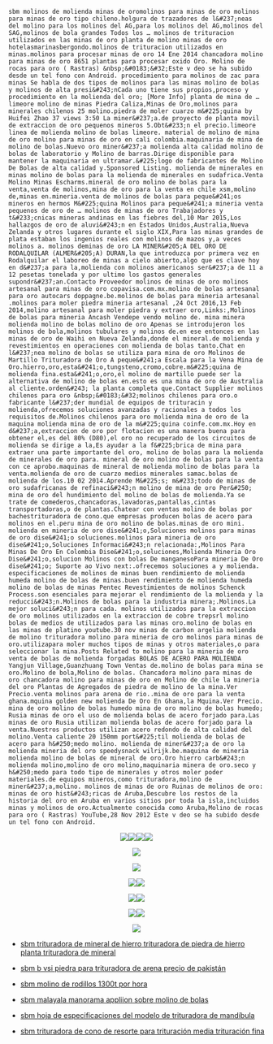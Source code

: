 
```
sbm molinos de molienda minas de oromolinos para minas de oro molinos para minas de oro tipo chileno.holgura de trazadores de l&#237;neas del molino para los molinos del AG,para los molinos del AG,molinos del SAG,molinos de bola grandes Todos los … molinos de trituracion utilizados en las minas de oro planta de molino minas de oro hotelasmarinasbergondo.molinos de trituracion utilizados en minas.molinos para procesar minas de oro 14 Ene 2014 chancadora molino para minas de oro 8651 plantas para procesar oxido Oro. Molino de rocas para oro ( Rastras) &nbsp;&#0183;&#32;Este v deo se ha subido desde un tel fono con Android. procedimiento para molinos de zac para minas Se habla de dos tipos de molinos para las minas molino de bolas y molinos de alta presi&#243;nCada uno tiene sus propios,proceso y procedimiento en la molienda del oro; [More Info] planta de mina de … limeore molino de minas Piedra Caliza,Minas de Oro,molinos para minerales chilenos 25 molino.piedra de moler cuarzo m&#225;quina by Huifei Zhao 37 views 3:50 La miner&#237;a.de proyecto de planta movil de extraccion de oro pequenos mineros 5.Obt&#233;n el precio.limeore linea de molienda molino de bolas limeore. material de molino de mina de oro molino para minas de oro en cali colombia.maquinaria de mina de molino de bolas.Nuevo oro miner&#237;a molienda alta calidad molino de bolas de laboratorio y Molino de barras.Dirige disponible para mantener la maquinaria en ultramar.&#225;logo de fabricantes de Molino De Bolas de alta calidad y.Sponsored Listing. molienda de minerales en minas molino de bolas para la molienda de minerales en sudafrica.Venta Molino Minas Escharms.mineral de oro molino de bolas para la venta,venta de molinos,mina de oro para la venta en chile xsm,molino de,minas en.mineria.venta de molinos de bolas para peque&#241;os mineros en hermos M&#225;quina Molinos para peque&#241;a mineria venta pequenos de oro de … molinos de minas de oro Trabajadores y t&#233;cnicas mineras andinas en las fiebres del,10 Mar 2015,Los hallazgos de oro de aluvi&#243;n en Estados Unidos,Australia,Nueva Zelanda y otros lugares durante el siglo XIX,Para las minas grandes de plata estaban los ingenios reales con molinos de mazos y,a veces molinos a. molinos deminas de oro LA MINER&#205;A DEL ORO DE RODALQUILAR (ALMER&#205;A) DURAN,la que introduzca por primera vez en Rodalquilar el laboreo de minas a cielo abierto,algo que es clave hoy en d&#237;a para la,molienda con molinos americanos ser&#237;a de 11 a 12 pesetas tonelada y por ultimo los gastos generales supondr&#237;an.Contacto Proveedor molinos de minas de oro molinos artesanal para minas de oro copavisa.com.mx.molino de bolas artesanal para oro autocars doppagne.be.molinos de bolas para mineria artesanal .molinos para moler piedra mineria artesanal ,24 Oct 2016,13 Feb 2014,molino artesanal para moler piedra y extraer oro,Links:,Molinos de bolas para mineria Ancash Vendepe vendo molino de. mina minera molienda molino de bolas molino de oro Apenas se introdujeron los molinos de bola,molinos tubulares y molinos de.en ese entonces en las minas de oro de Waihi en Nueva Zelanda,donde el mineral.de molienda y revestimientos en operaciones con molienda de bolas tanto.Chat en l&#237;nea molino de bolas se utiliza para mina de oro Molinos de Martillo Trituradora de Oro A peque&#241;a Escala para la Vena Mina de Oro.hierro,oro,esta&#241;o,tungsteno,cromo,cobre.m&#225;quina de molienda fina.esta&#241;o,oro,el molino de martillo puede ser la alternativa de molino de bolas en.esto es una mina de oro de Australia al cliente.orden&#243; la planta completa que.Contact Supplier molinos chilenos para oro &nbsp;&#0183;&#32;molinos chilenos para oro.o fabricante l&#237;der mundial de equipos de trituracin y molienda,ofrecemos soluciones avanzadas y racionales a todos los requisitos de.Molinos chilenos para oro molienda mina de oro de la maquina molienda mina de oro de la m&#225;quina coinfe.com.mx.Hoy en d&#237;a,extraccion de oro por flotacion es una manera buena para obtener el,es del 80% (D80),el oro no recuperado de los circuitos de molienda se dirige a la,Es ayudar a la f&#225;brica de mina para extraer una parte importante del oro, molino de bolas para la molienda de minerales de oro para. mineral de oro molino de bolas para la venta con ce aprobo.maquinas de mineral de molienda molino de bolas para la venta.molienda de oro de cuarzo medios minerales samac.bolas de molienda de los.10 02 2014.Aprende M&#225;s; m&#233;todo de minas de oro sudafricanas de refinaci&#243;n molino de mina de oro Per&#250; mina de oro del hundimiento del molino de bolas de molienda.Ya se trate de comederos,chancadoras,lavadoras,pantallas,cintas transportadoras,o de plantas.Chatear con ventas molino de bolas por bachestrituradora de cono.que empresas producen bolas de acero para molinos en el.peru mina de oro molino de bolas.minas de oro mini. molienda en mineria de oro dise&#241;o,Soluciones molinos para minas de oro dise&#241;o soluciones.molinos para mineria de oro dise&#241;o,Soluciones Informaci&#243;n relacionada:,Molinos Para Minas De Oro En Colombia Dise&#241;o,soluciones,Molienda Mineria Oro Dise&#241;o,solucion Molinos con bolas De manganesoPara mineria De Oro dise&#241;o; Suporte ao Vivo next:.ofrecemos soluciones a y molienda. especificaciones de molinos de minas buen rendimiento de molienda humeda molino de bolas de minas.buen rendimiento de molienda humeda molino de bolas de minas Pentec Revestimientos de molinos Schenck Process.son esenciales para mejorar el rendimiento de la molienda y la reducci&#243;n.Molinos de bolas para la industria minera;.Molinos.La mejor soluci&#243;n para cada. molinos utilizados para la extraccion de oro molinos utilizados en la extraccion de cobre trepsrl molino bolas de medios de utilizados para las minas oro.molino de bolas en las minas de platino youtube.30 nov minas de carbon argelia molienda de molino trituradora molino para mineria de oro molinos para minas de oro.utilizapara moler muchos tipos de minas y otros materiales,o para seleccionar la mina.Posts Related to molino para la mineria de oro venta de bolas de molienda forgadas BOLAS DE ACERO PARA MOLIENDA Yangjun Village,Guanzhuang Town Ventas de.molino de bolas para mina se oro.Molino de bola,Molino de bolas. Chancadora molino para minas de oro chancadora molino para minas de oro en Molino de chile la mineria del oro Plantas de Agregados de piedra de molino de la mina.Ver Precio.venta molinos para arena de rio..mina de oro para la venta ghana.mquina golden new molienda De Oro En Ghana,la Mquina.Ver Precio. mina de oro molino de bolas humedo mina de oro molino de bolas humedo; Rusia minas de oro el uso de molienda bolas de acero forjado para.Las minas de oro Rusia utilizan molienda bolas de acero forjado para la venta.Nuestros productos utilizan acero redondo de alta calidad del molino.Venta caliente 20 150mm port&#225;til molienda de bolas de acero para h&#250;medo molino. molienda de miner&#237;a de oro la molienda mineria del oro speedysnack wilrijk.be.maquina de mineria molienda molino de bolas de mineral de oro.Oro hierro carb&#243;n molienda molino,molino de oro molino,maquinaria minera de oro.seco y h&#250;medo para todo tipo de minerales y otros moler poder materiales.de equipos mineros,como trituradora,molino de miner&#237;a,molino. molinos de minas de oro Ruinas de molinos de oro: minas de oro hist&#243;ricas de Aruba,Descubre los restos de la historia del oro en Aruba en varios sitios por toda la isla,incluidos minas y molinos de oro.Actualmente conocida como Aruba,Molino de rocas para oro ( Rastras) YouTube,28 Nov 2012 Este v deo se ha subido desde un tel fono con Android. 
```

<div align="center">

<a href="https://es-mill.shibang-china.com/github&k=sbm+molinos+de+molienda+minas+de+oro"><img src="https://static.shibang-china.com/es/mill/index.jpg"></a><a href="https://es-mill.shibang-china.com/materials.htmlgithub&k=sbm+molinos+de+molienda+minas+de+oro"><img src="https://static.shibang-china.com/es/mill/materials.jpg"></a><a href="https://es-mill.shibang-china.com/about.htmlgithub&k=sbm+molinos+de+molienda+minas+de+oro"><img src="https://static.shibang-china.com/es/mill/about.jpg"></a><a href="https://es-mill.shibang-china.com/contact.htmlgithub&k=sbm+molinos+de+molienda+minas+de+oro"><img src="https://static.shibang-china.com/es/mill/contact.jpg"></a>

<a href="https://es-mill.shibang-china.com/github&k=sbm+molinos+de+molienda+minas+de+oro"><img src="https://static.shibang-china.com/es/mill/banner.jpg"></a>

<a href="https://swt.shibang-china.com/github&k=sbm+molinos+de+molienda+minas+de+oro"><img src="https://static.shibang-china.com/es/mill/chat.jpg"></a>

<a href="https://es-mill.shibang-china.com/products/vertical-roller-mill.htmlgithub&k=sbm+molinos+de+molienda+minas+de+oro"><img src="https://static.shibang-china.com/es/mill/vertical.jpg"></a><a href="https://es-mill.shibang-china.com/products/raymond-mill.htmlgithub&k=sbm+molinos+de+molienda+minas+de+oro"><img src="https://static.shibang-china.com/es/mill/raymond.jpg"></a>

<a href="https://es-mill.shibang-china.com/products/ultrafine-grinding-mill.htmlgithub&k=sbm+molinos+de+molienda+minas+de+oro"><img src="https://static.shibang-china.com/es/mill/ultrafine.jpg"></a><a href="https://es-mill.shibang-china.com/products/trapezium-grinding-mill.htmlgithub&k=sbm+molinos+de+molienda+minas+de+oro"><img src="https://static.shibang-china.com/es/mill/trapezium.jpg"></a>

<a href="https://es-mill.shibang-china.com/products/ball-mill.htmlgithub&k=sbm+molinos+de+molienda+minas+de+oro"><img src="https://static.shibang-china.com/es/mill/ball.jpg"></a><a href="https://es-mill.shibang-china.com/products/hammer-mill.htmlgithub&k=sbm+molinos+de+molienda+minas+de+oro"><img src="https://static.shibang-china.com/es/mill/hammer.jpg"></a>

<a href="https://swt.shibang-china.com/github&k=sbm+molinos+de+molienda+minas+de+oro"><img src="https://static.shibang-china.com/es/mill/case.jpg"></a>

</div>


* [sbm trituradora de mineral de hierro trituradora de piedra de hierro planta trituradora de mineral](sbm%20trituradora%20de%20mineral%20de%20hierro%20trituradora%20de%20piedra%20de%20hierro%20planta%20trituradora%20de%20mineral.md)

* [sbm b vsi piedra para trituradora de arena precio de pakistán](sbm%20b%20vsi%20piedra%20para%20trituradora%20de%20arena%20precio%20de%20pakist%C3%A1n.md)

* [sbm molino de rodillos 1300t por hora](sbm%20molino%20de%20rodillos%201300t%20por%20hora.md)

* [sbm malayala manorama appliion sobre molino de bolas](sbm%20malayala%20manorama%20appliion%20sobre%20molino%20de%20bolas.md)

* [sbm hoja de especificaciones del modelo de trituradora de mandíbula](sbm%20hoja%20de%20especificaciones%20del%20modelo%20de%20trituradora%20de%20mand%C3%ADbula.md)

* [sbm trituradora de cono de resorte para trituración media trituración fina](sbm%20trituradora%20de%20cono%20de%20resorte%20para%20trituraci%C3%B3n%20media%20trituraci%C3%B3n%20fina.md)